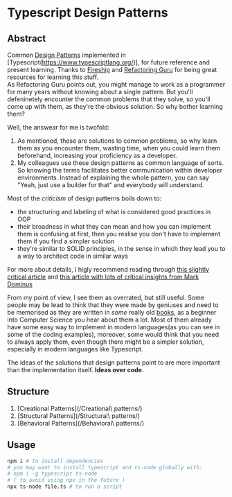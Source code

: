 # Typescript Design Patterns
## Abstract
Common [Design Patterns](https://en.wikipedia.org/wiki/Software_design_pattern) implemented in [Typescript(https://www.typescriptlang.org/)], for future reference and present learning.
Thanks to [Fireship](https://fireship.io/) and [Refactoring Guru](https://refactoring.guru/) for being great resources for learning this stuff. 
<br>
As Refactoring Guru points out, you might manage to work as a programmer for many years without knowing about a single pattern. But you'll defeninetely encounter the common problems that they solve, so you'll come up with them, as they're the obvious solution. So why bother learning them?

Well, the answear for me is twofold:

1. As mentioned, these are solutions to common problems, so why learn them as you encounter them, wasting time, when you could learn them beforehand, increasing your proficiency as a developer.
1. My colleagues use these design patterns as common language of sorts. So knowing the terms facilitates better communication within developer environments. Instead of explaining the whole pattern, you can say "Yeah, just use a builder for that" and everybody will understand.

Most of the *criticism* of design patterns boils down to:
- the structuring and labeling of what is considered good practices in OOP 
- their broadness in what they can mean and how you can implement them is confusing at first, then you realise you don't have to implement them if you find a simpler solution
- they're similar to SOLID principles, in the sense in which they lead you to a way to architect code in similar ways

For more about details, I higly recommend reading through [this slightly critical article](https://blog.codinghorror.com/rethinking-design-patterns/) and [this article with lots of critical insights from Mark Dominus]()

From my point of view, I see them as overrated, but still useful. Some people may be lead to think that they were made by geniuses and need to be memorised as they are written in *some* really old [books](https://en.wikipedia.org/wiki/Design_Patterns), as a beginner into Computer Science you hear about them a lot. Most of them already have some easy way to implement in modern languages(as you can see in some of the coding examples), moreover, some would think that you need to always apply them, even though there might be a simpler solution, especially in modern languages like Typescript.

The ideas of the solutions that design patterns point to are more important than the implementation itself.
**Ideas over code.**
## Structure
1. [Creational Patterns](/Creational\ patterns/)
1. [Structural Patterns](/Structural\ patterns/)
1. [Behavioral Patterns](/Behavioral\ patterns/)
## Usage

```bash
npm i # to install dependencies
# you may want to install typescript and ts-node globally with:
# npm i -g typescript ts-node
# ( to avoid using npx in the future )
npx ts-node file.ts # to run a script
```
